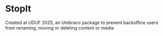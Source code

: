 # StopIt
Created at UDUF 2025, an Umbraco package to prevent backoffice users from renaming, moving or deleting content or media
